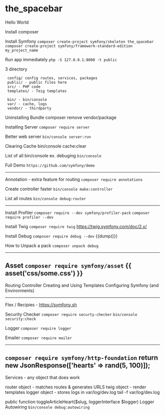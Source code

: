 # the_spacebar
Hello World

Install composer

Install Symfony
`composer create-project symfony/skeleton the_spacebar`
`composer create-project symfony/framework-standard-edition my_project_name`

Run app immediately
`php -S 127.0.0.1:8000 -t public`

3 directory
```
 config/ config routes, services, packages
 public/ - public files here
 src/ - PHP code
 templates/ - Teig templates

 bin/ - bin/console
 var/ - cache, logs
 vendor/ - thirdparty
 ```

Uninstalling Bundle
composer remove vendor/package

Installing Server
`composer require server`

Better web server
`bin/console server:run`

Clearing Cache
bin/console cache:clear

List of all bin/console ex. debuging
`bin/console`

Full Demo
`https://github.com/symfony/demo`

----------------------

Annotation - extra feature for routing
`composer require annotations`

Create controller faster
`bin/console make:controller`

List all routes
`bin/console debug:router`

-----------------------

Install Profiler
`composer require --dev symfony/profiler-pack`
`composer require profiler --dev`

Install Twig
`composer require twig`
https://twig.symfony.com/doc/2.x/

Install Debug
`composer require debug --dev`
 {{dump()}}

How to Unpack a pack
`composer unpack debug`

----------------------
Asset
`composer require symfony/asset`
{{ asset('css/some.css') }}
----------------------

Routing
Controller
Creating and Using Templates
Configuring Symfony (and Environments)

----------------------

Flex / Recipies - https://symfony.sh

Security Checker
`composer require securty-checker`
`bin/console security:check`

Logger
`composer require logger`

Emailer
`composer require mailer`

-------------------
`composer require symfony/http-foundation`
return new JsonResponse(['hearts' => rand(5, 100)]);
-------------------
Services - any object that does work

router object - matches routes & generates URLS
twig object - render templates
logger object - stores logs in var/log/dev.log
tail -f var/log/dev.log

public function toggleArticleHeart($slug, loggerInterface $logger)
Logger Autowiring
`bin/console debug:autowiring`